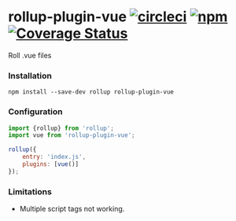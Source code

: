 # rollup-plugin-vue [![circleci](https://circleci.com/gh/znck/rollup-plugin-vue.svg?style=shield&circle-token=:8f5a3f8b258950508dfe8574a46d9ba2de67f2d2)](https://circleci.com/gh/znck/rollup-plugin-vue) [![npm](https://img.shields.io/npm/v/rollup-plugin-vue.svg)](https://www.npmjs.com/package/rollup-plugin-vue) [![Coverage Status](https://coveralls.io/repos/github/znck/rollup-plugin-vue/badge.svg?branch=master)](https://coveralls.io/github/znck/rollup-plugin-vue?branch=master)

Roll .vue files

### Installation

```
npm install --save-dev rollup rollup-plugin-vue
```

### Configuration

```js
import {rollup} from 'rollup';
import vue from 'rollup-plugin-vue';

rollup({
	entry: 'index.js',
	plugins: [vue()]
});
```

### Limitations

- Multiple script tags not working.
